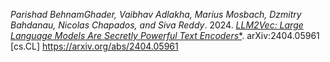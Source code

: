 *Parishad BehnamGhader, Vaibhav Adlakha, Marius Mosbach, Dzmitry Bahdanau, Nicolas Chapados, and Siva Reddy*. 2024. [*LLM2Vec: Large Language Models Are Secretly Powerful Text Encoders**](https://arxiv.org/abs/2404.05961). arXiv:2404.05961 [cs.CL] https://arxiv.org/abs/2404.05961
